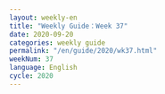 ```yaml
---
layout: weekly-en
title: "Weekly Guide：Week 37"
date: 2020-09-20
categories: weekly guide
permalink: "/en/guide/2020/wk37.html"
weekNum: 37
language: English
cycle: 2020
---
```

